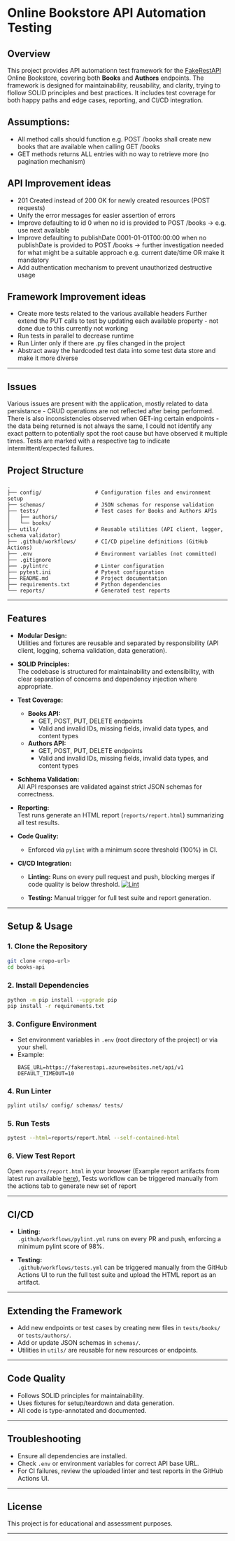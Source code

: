 # Online Bookstore API Automation Testing

## Overview

This project provides API automationn test framework for the [FakeRestAPI](https://fakerestapi.azurewebsites.net/index.html) Online Bookstore, covering both **Books** and **Authors** endpoints. The framework is designed for maintainability, reusability, and clarity, trying to flollow SOLID principles and best practices. It includes test coverage for both happy paths and edge cases, reporting, and CI/CD integration.

## Assumptions:
- All method calls should function e.g. POST /books shall create new books that are available when calling GET /books
- GET methods returns ALL entries with no way to retrieve more (no pagination mechanism)

## API Improvement ideas
- 201 Created instead of 200 OK for newly created resources (POST requests)
- Unify the error messages for easier assertion of errors
- Improve defaulting to id 0 when no id is provided to POST /books -> e.g. use next available
- Improve defaulting to publishDate 0001-01-01T00:00:00 when no publishDate is provided to POST /books -> further investigation needed for what might be a suitable approach e.g. current date/time OR make it mandatory
- Add authentication mechanism to prevent unauthorized destructive usage

## Framework Improvement ideas
- Create more tests related to the various available headers
Further extend the PUT calls to test by updating each available property - not done due to this currently not working
- Run tests in parallel to decrease runtime
- Run Linter only if there are .py files changed in the project
- Abstract away the hardcoded test data into some test data store and make it more diverse
---

## Issues
Various issues are present with the application, mostly related to data persistance - CRUD operations are not reflected after being performed. There is also inconsistencies observed when GET-ing certain endpoints - the data being returned is not always the same, I could not identify any exact pattern to potentially spot the root cause but have observed it multiple times. Tests are marked with a respective tag to indicate intermittent/expected failures.

## Project Structure

```
.
├── config/                 # Configuration files and environment setup
├── schemas/                # JSON schemas for response validation
├── tests/                  # Test cases for Books and Authors APIs
│   ├── authors/
│   └── books/
├── utils/                  # Reusable utilities (API client, logger, schema validator)
├── .github/workflows/      # CI/CD pipeline definitions (GitHub Actions)
├── .env                    # Environment variables (not committed)
├── .gitignore
├── .pylintrc               # Linter configuration
├── pytest.ini              # Pytest configuration
├── README.md               # Project documentation
├── requirements.txt        # Python dependencies
└── reports/                # Generated test reports
```

---

## Features

- **Modular Design:**  
  Utilities and fixtures are reusable and separated by responsibility (API client, logging, schema validation, data generation).

- **SOLID Principles:**  
  The codebase is structured for maintainability and extensibility, with clear separation of concerns and dependency injection where appropriate.

- **Test Coverage:**  
  - **Books API:**  
    - GET, POST, PUT, DELETE endpoints
    - Valid and invalid IDs, missing fields, invalid data types, and content types
  - **Authors API:**  
    - GET, POST, PUT, DELETE endpoints
    - Valid and invalid IDs, missing fields, invalid data types, and content types

- **Schhema Validation:**  
  All API responses are validated against strict JSON schemas for correctness.

- **Reporting:**  
  Test runs generate an HTML report (`reports/report.html`) summarizing all test results.

- **Code Quality:**  
  - Enforced via `pylint` with a minimum score threshold (100%) in CI.

- **CI/CD Integration:**  
  - **Linting:** Runs on every pull request and push, blocking merges if code quality is below threshold. [![Lint](https://github.com/Katsarski/books-api/actions/workflows/pylint.yml/badge.svg)](https://github.com/Katsarski/books-api/actions/workflows/pylint.yml)

  - **Testing:** Manual trigger for full test suite and report generation.

---

## Setup & Usage

### 1. Clone the Repository

```sh
git clone <repo-url>
cd books-api
```

### 2. Install Dependencies

```sh
python -m pip install --upgrade pip
pip install -r requirements.txt
```

### 3. Configure Environment

- Set environment variables in `.env` (root directory of the project) or via your shell.
- Example:
  ```
  BASE_URL=https://fakerestapi.azurewebsites.net/api/v1
  DEFAULT_TIMEOUT=10
  ```

### 4. Run Linter

```sh
pylint utils/ config/ schemas/ tests/
```

### 5. Run Tests

```sh
pytest --html=reports/report.html --self-contained-html
```

### 6. View Test Report

Open `reports/report.html` in your browser (Example report artifacts from latest run available [here](https://github.com/Katsarski/books-api/actions/runs/15594592829/artifacts/3308975899)), Tests workflow can be triggered manually from the actions tab to generate new set of report

---

## CI/CD

- **Linting:**  
  `.github/workflows/pylint.yml` runs on every PR and push, enforcing a minimum pylint score of 98%.

- **Testing:**  
  `.github/workflows/tests.yml` can be triggered manually from the GitHub Actions UI to run the full test suite and upload the HTML report as an artifact.

---

## Extending the Framework

- Add new endpoints or test cases by creating new files in `tests/books/` or `tests/authors/`.
- Add or update JSON schemas in `schemas/`.
- Utilities in `utils/` are reusable for new resources or endpoints.

---

## Code Quality

- Follows SOLID principles for maintainability.
- Uses fixtures for setup/teardown and data generation.
- All code is type-annotated and documented.

---

## Troubleshooting

- Ensure all dependencies are installed.
- Check `.env` or environment variables for correct API base URL.
- For CI failures, review the uploaded linter and test reports in the GitHub Actions UI.

---

## License

This project is for educational and assessment purposes.

---